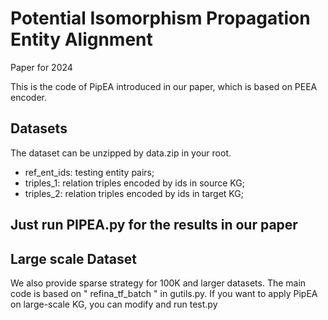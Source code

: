 # Potential Isomorphism Propagation Entity Alignment
Paper for 2024

This is the code of PipEA introduced in our paper, which is based on PEEA encoder.

## Datasets

The dataset can be unzipped by data.zip in your root.

* ref_ent_ids: testing entity pairs;
* triples_1: relation triples encoded by ids in source KG;
* triples_2: relation triples encoded by ids in target KG;


## Just run PIPEA.py for the results in our paper

## Large scale Dataset

We also provide sparse strategy for 100K and larger datasets. The main code is based on " refina_tf_batch " in gutils.py. If you want to apply PipEA on large-scale KG, you can modify and run test.py

